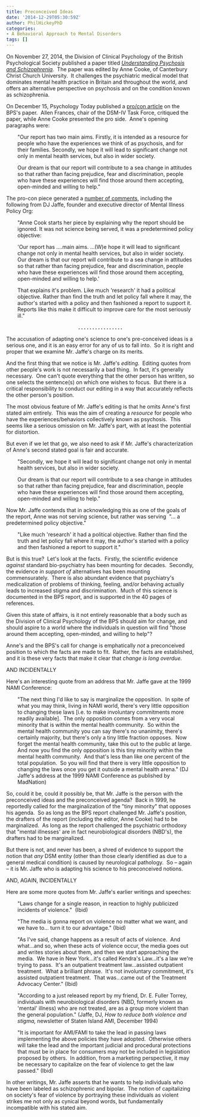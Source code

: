 ```yaml
---
title: Preconceived Ideas
date: '2014-12-29T05:30:59Z'
author: PhilHickeyPhD
categories:
- A Behavioral Approach to Mental Disorders
tags: []
---
```


On November 27, 2014, the Division of Clinical Psychology of the British Psychological Society published a paper titled <em><a href="https://www.bps.org.uk/system/files/user-files/Division%20of%20Clinical%20Psychology/public/understanding_psychosis_-_final_19th_nov_2014.pdf">Understanding Psychosis and Schizophrenia</a>.  </em>The paper was edited by Anne Cooke, of Canterbury Christ Church University.  It challenges the psychiatric medical model that dominates mental health practice in Britain and throughout the world, and offers an alternative perspective on psychosis and on the condition known as schizophrenia.

On December 15, Psychology Today published a <a href="http://www.psychologytoday.com/blog/saving-normal/201412/procon-british-psychological-society-report-psychosis">pro/con article</a> on the BPS's paper.  Allen Frances, chair of the DSM-IV Task Force, critiqued the paper, while Anne Cooke presented the pro side.  Anne's opening paragraphs were:
<p style="padding-left: 30px;">"Our report has two main aims. Firstly, it is intended as a resource for people who have the experiences we think of as psychosis, and for their families. Secondly, we hope it will lead to significant change not only in mental health services, but also in wider society.</p>
<p style="padding-left: 30px;">Our dream is that our report will contribute to a sea change in attitudes so that rather than facing prejudice, fear and discrimination, people who have these experiences will find those around them accepting, open-minded and willing to help."</p>
The pro-con piece generated a <a href="http://www.psychologytoday.com/blog/saving-normal/201412/procon-british-psychological-society-report-psychosis/comments">number of comments</a>, including the following from DJ Jaffe, founder and executive director of Mental Illness Policy Org:
<p style="padding-left: 30px;">"Anne Cook starts her piece by explaining why the report should be ignored. It was not science being served, it was a predetermined policy objective:</p>
<p style="padding-left: 30px;">'Our report has ....main aims. ...(W)e hope it will lead to significant change not only in mental health services, but also in wider society. Our dream is that our report will contribute to a sea change in attitudes so that rather than facing prejudice, fear and discrimination, people who have these experiences will find those around them accepting, open-minded and willing to help.'</p>
<p style="padding-left: 30px;">That explains it's problem. Like much 'research' it had a political objective. Rather than find the truth and let policy fall where it may, the author's started with a policy and then fashioned a report to support it. Reports like this make it difficult to improve care for the most seriously ill."</p>
<p style="text-align: center;"><strong>. . . . . . . . . . . . . . . .</strong></p>
The accusation of adapting one's science to one's pre-conceived ideas is a serious one, and it is an easy error for any of us to fall into.  So it is right and proper that we examine Mr. Jaffe's charge on its merits.

And the first thing that we notice is Mr. Jaffe's <em>editing.  </em>Editing quotes from other people's work is not necessarily a bad thing.  In fact, it's generally necessary.  One can't quote everything that the other person has written, so one selects the sentence(s) on which one wishes to focus.  But there is a critical responsibility to conduct our editing in a way that accurately reflects the other person's position.

The most obvious feature of Mr. Jaffe's editing is that he omits Anne's first stated aim entirely.  This was the aim of creating a <em>resource</em> for people who have the experiences/behaviors collectively known as psychosis.  This seems like a serious omission on Mr. Jaffe's part, with at least the potential for distortion.

But even if we let that go, we also need to ask if Mr. Jaffe's characterization of Anne's second stated goal is fair and accurate.
<p style="padding-left: 30px;">"Secondly, we hope it will lead to significant change not only in mental health services, but also in wider society.</p>
<p style="padding-left: 30px;">Our dream is that our report will contribute to a sea change in attitudes so that rather than facing prejudice, fear and discrimination, people who have these experiences will find those around them accepting, open-minded and willing to help."</p>
Now Mr. Jaffe contends that in acknowledging this as one of the goals of the report, Anne was not serving science, but rather was serving  "… a predetermined policy objective."
<p style="padding-left: 30px;">"Like much 'research' it had a political objective. Rather than find the truth and let policy fall where it may, the author's started with a policy and then fashioned a report to support it."</p>
But is this true?  Let's look at the facts.  Firstly, the scientific evidence <em>against</em> standard bio-psychiatry has been mounting for decades.  Secondly, the evidence <em>in support of</em> alternatives has been mounting commensurately.  There is also abundant evidence that psychiatry's medicalization of problems of thinking, feeling, and/or behaving actually leads to increased stigma and discrimination.  Much of this science is documented in the BPS report, and is supported in the 40 pages of references.

Given this state of affairs, is it not entirely reasonable that a body such as the Division of Clinical Psychology of the BPS should aim for change, and should aspire to a world where the individuals in question will find "those around them accepting, open-minded, and willing to help"?

Anne's and the BPS's call for change is emphatically <em>not</em> a preconceived position to which the facts are made to fit.  Rather, the facts are established, and it is these very facts that make it clear that <em>change is long overdue.</em>

AND INCIDENTALLY

Here's an interesting quote from an address that Mr. Jaffe gave at the 1999 NAMI Conference:
<p style="padding-left: 30px;">"The next thing I'd like to say is marginalize the opposition.  In spite of what you may think, living in NAMI world, there's very little opposition to changing these laws [i.e. to make involuntary commitments more readily available].  The only opposition comes from a very vocal minority that is within the mental health community.  So within the mental health community you can say there's no unanimity, there's certainly majority, but there's only a tiny little fraction opposes.  Now forget the mental health community, take this out to the public at large.  And now you find the only opposition is this tiny minority within the mental health community.  And that's less than like one percent of the total population.  So you will find that there is very little opposition to changing the laws once you get it outside a mental health arena." (DJ Jaffe's address at the 1999 NAMI Conference as published by MadNation)</p>
So, could it be, could it possibly be, that Mr. Jaffe is the person with the preconceived ideas and the preconceived agenda?  Back in 1999, he reportedly called for the marginalization of the "tiny minority" that opposes his agenda.  So as long as the BPS report challenged Mr. Jaffe's position, the drafters of the report (including the editor, Anne Cooke) had to be marginalized.  As long as the report challenged the psychiatric orthodoxy that "mental illnesses' are in fact neurobiological disorders (NBD's), the drafters had to be marginalized.

But there is not, and never has been, a shred of evidence to support the notion that <em>any</em> DSM entity (other than those clearly identified as due to a general medical condition) is caused by neurological pathology.  So – again – it is Mr. Jaffe who is adapting his science to his preconceived notions.

AND, AGAIN, INCIDENTALLY

Here are some more quotes from Mr. Jaffe's earlier writings and speeches:
<p style="padding-left: 30px;">"Laws change for a single reason, in reaction to highly publicized incidents of violence."  (Ibid)</p>
<p style="padding-left: 30px;">"The media is gonna report on violence no matter what we want, and we have to… turn it to our advantage." (Ibid)</p>
<p style="padding-left: 30px;">"As I've said, change happens as a result of acts of violence.  And what…and so, when these acts of violence occur, the media goes out and writes stories about them, and then we start approaching the media.  We have in New York…it's called Kendra's Law…it's a law we're trying to pass.  It's an outpatient treatment law…assisted outpatient treatment.  What a brilliant phrase.  It's not involuntary commitment, it's assisted outpatient treatment.  That was…came out of the Treatment Advocacy Center." (Ibid)</p>
<p style="padding-left: 30px;">"According to a just released report by my friend, Dr. E. Fuller Torrey, individuals with neurobiological disorders (NBD, formerly known as 'mental' illness) who are not treated, are as a group more violent than the general population." (Jaffe, DJ, <em>How to reduce both violence and stigma,</em> newsletter of Staten Island AMI, December 1994)</p>
<p style="padding-left: 30px;">"It is important for AMI/FAMI to take the lead in passing laws implementing the above policies they have adopted.  Otherwise others will take the lead and the important judicial and procedural protections that must be in place for consumers may not be included in legislation proposed by others.  In addition, from a marketing perspective, it may be necessary to capitalize on the fear of violence to get the law passed." (Ibid)</p>
In other writings, Mr. Jaffe asserts that he wants to help individuals who have been labeled as schizophrenic and bipolar.  The notion of capitalizing on society's fear of violence by portraying these individuals as violent strikes me not only as cynical beyond words, but fundamentally incompatible with his stated aim.